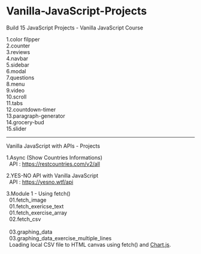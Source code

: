 # Vanilla-JavaScript-Projects

Build 15 JavaScript Projects - Vanilla JavaScript Course

1.color filpper <br />
2.counter <br />
3.reviews <br />
4.navbar <br />
5.sidebar <br />
6.modal <br />
7.questions <br />
8.menu <br />
9.video <br />
10.scroll <br />
11.tabs <br />
12.countdown-timer <br />
13.paragraph-generator <br />
14.grocery-bud <br />
15.slider <br />

_______________________________________________________________________________________________________________________________________________________________________

Vanilla JavaScript with APIs - Projects

1.Async (Show Countries Informations)<br />
&nbsp; API : https://restcountries.com/v2/all <br />

2.YES-NO API with Vanilla JavaScript <br />
&nbsp; API : https://yesno.wtf/api <br />

3.Module 1 - Using fetch() <br />
&nbsp; 01.fetch_image <br />
&nbsp; 01.fetch_exericse_text <br />
&nbsp; 01.fetch_exercise_array <br />
&nbsp; 02.fetch_csv <br /><br />
&nbsp; 03.graphing_data<br />
&nbsp; 03.graphing_data_exercise_multiple_lines<br />
&nbsp;&nbsp;Loading local CSV file to HTML canvas using fetch() and [Chart.js](https://www.jsdelivr.com/package/npm/chart.js).&nbsp;&nbsp;

